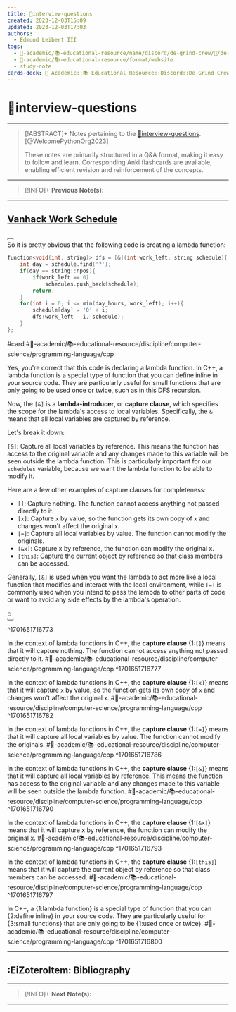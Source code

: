 ```yaml
---
title: 📒interview-questions
created: 2023-12-03T15:09
updated: 2023-12-03T17:03
authors:
  - Edmund Leibert III
tags:
  - 🔴-academic/📚-educational-resource/name/discord/de-grind-crew/🔖/de-grind-crew-∋-table-of-contents
  - 🔴-academic/📚-educational-resource/format/website
  - study-note
cards-deck: 🔴 Academic::📚 Educational Resource::Discord::De Grind Crew::💼 Vocational::📒interview-questions
---
```


# 📒interview-questions

---

> [!ABSTRACT]+ 
> Notes pertaining to the [📒interview-questions](https://discord.com/channels/1153061162846539866/1168706308158001272). [@WelcomePythonOrg2023]
> 
> These notes are primarily structured in a Q&A format, making it easy to follow and learn. Corresponding Anki flashcards are available, enabling efficient revision and reinforcement of the concepts.

---

> [!INFO]+ 
> **Previous Note(s):**
> 

---

## [Vanhack Work Schedule](https://discord.com/channels/1153061162846539866/1168706308158001272/1180261592328319006)

﹇<br>
So it is pretty obvious that the following code is creating a lambda function:

```cpp
function<void(int, string)> dfs = [&](int work_left, string schedule){
	int day = schedule.find('?');
	if(day == string::npos){
		if(work_left == 0)
			schedules.push_back(schedule);
		return;
	}
	for(int i = 0; i <= min(day_hours, work_left); i++){
		schedule[day] = '0' + i;
		dfs(work_left - i, schedule);
	}
};
```



#card #🔴-academic/📚-educational-resource/discipline/computer-science/programming-language/cpp 

Yes, you're correct that this code is declaring a lambda function. In C++, a lambda function is a special type of function that you can define inline in your source code. They are particularly useful for small functions that are only going to be used once or twice, such as in this DFS recursion.

Now, the `[&]` is a **lambda-introducer**, or **capture clause**, which specifies the scope for the lambda's access to local variables. Specifically, the `&` means that all local variables are captured by reference.

Let's break it down:

`[&]`: Capture all local variables by reference. This means the function has access to the original variable and any changes made to this variable will be seen outside the lambda function. This is particularly important for our `schedules` variable, because we want the lambda function to be able to modify it.

Here are a few other examples of capture clauses for completeness:
- `[]`: Capture nothing. The function cannot access anything not passed directly to it.
- `[x]`: Capture `x` by value, so the function gets its own copy of `x` and changes won't affect the original `x`.
- `[=]`: Capture all local variables by value. The function cannot modify the originals.
- `[&x]`: Capture x by reference, the function can modify the original x.
- `[this]`: Capture the current object by reference so that class members can be accessed.

Generally, `[&]` is used when you want the lambda to act more like a local function that modifies and interact with the local environment, while `[=]` is commonly used when you intend to pass the lambda to other parts of code or want to avoid any side effects by the lambda's operation.

⌂
<br>﹈<br>^1701651716773

In the context of lambda functions in C++, the **capture clause** {1:`[]`} means that it will capture nothing. The function cannot access anything not passed directly to it.
#🔴-academic/📚-educational-resource/discipline/computer-science/programming-language/cpp
^1701651716777


In the context of lambda functions in C++, the **capture clause** {1:`[x]`} means that it will capture `x` by value, so the function gets its own copy of `x` and changes won't affect the original `x`.
#🔴-academic/📚-educational-resource/discipline/computer-science/programming-language/cpp
^1701651716782


In the context of lambda functions in C++, the **capture clause** {1:`[=]`} means that it will capture all local variables by value. The function cannot modify the originals.
#🔴-academic/📚-educational-resource/discipline/computer-science/programming-language/cpp
^1701651716786


In the context of lambda functions in C++, the **capture clause** {1:`[&]`} means that it will capture all local variables by reference. This means the function has access to the original variable and any changes made to this variable will be seen outside the lambda function.
#🔴-academic/📚-educational-resource/discipline/computer-science/programming-language/cpp
^1701651716790


In the context of lambda functions in C++, the **capture clause** {1:`[&x]`} means that it will capture x by reference, the function can modify the original x.
#🔴-academic/📚-educational-resource/discipline/computer-science/programming-language/cpp
^1701651716793


In the context of lambda functions in C++, the **capture clause** {1:`[this]`} means that it will capture the current object by reference so that class members can be accessed.
#🔴-academic/📚-educational-resource/discipline/computer-science/programming-language/cpp
^1701651716797


In C++, a {1:lambda function} is a special type of function that you can {2:define inline} in your source code. They are particularly useful for {3:small functions} that are only going to be {1:used once or twice}.
#🔴-academic/📚-educational-resource/discipline/computer-science/programming-language/cpp
^1701651716800


---

## :EiZoteroItem: Bibliography

---

> [!INFO]+
> **Next Note(s):**

---
